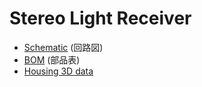 # Stereo Light Receiver
- [Schematic](https://github.com/kanta/OpenStudio2024/blob/main/LightListener/schematic.pdf) (回路図)
- [BOM](https://docs.google.com/spreadsheets/d/10PK1covkURqqtIWLEjVXwmHwA0KFT7VGd_VK9LacYOU/edit?usp=sharing) (部品表)
- [Housing 3D data](https://a360.co/4415aBl)
